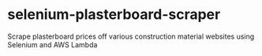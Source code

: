 # selenium-plasterboard-scraper
Scrape plasterboard prices off various construction material websites using Selenium and AWS Lambda
